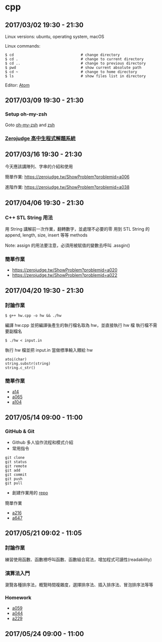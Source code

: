 # cpp

## 2017/03/02 19:30 - 21:30
Linux versions:
ubuntu, operating system, macOS

Linux commands:

```
$ cd                               # change directory    
$ cd .                             # change to current directory    
$ cd ..                            # change to previous directory    
$ pwd                              # show current absolute path       
$ cd ~                             # change to home directory      
$ ls                               # show files list in directory       
```

Editor: [Atom](https://atom.io/)


## 2017/03/09 19:30 - 21:30
### Setup oh-my-zsh
Goto [oh-my-zsh](https://github.com/robbyrussell/oh-my-zsh) and [zsh](http://icarus4.logdown.com/posts/177661-from-bash-to-zsh-setup-tips)

### [Zerojudge 高中生程式解題系統](https://zerojudge.tw/)


## 2017/03/16 19:30 - 21:30
今天應該講陣列、字串的介紹和使用

簡單作業: https://zerojudge.tw/ShowProblem?problemid=a006

進階作業: https://zerojudge.tw/ShowProblem?problemid=a038


## 2017/04/06 19:30 - 21:30
### C++ STL String 用法

用 String 講解前一次作業，翻轉數字，並處理不必要的零
用到 STL String 的 append, length, size, insert 等等 methods

Note: assign 的用法要注意，必須用被賦值的變數去呼叫 .assgin()

### 簡單作業

- https://zerojudge.tw/ShowProblem?problemid=a020
- https://zerojudge.tw/ShowProblem?problemid=a022

## 2017/04/20 19:30 - 21:30
### 討論作業

```
$ g++ hw.cpp -o hw && ./hw
```

編譯 hw.cpp 並把編譯後產生的執行檔名取為 hw，並直接執行 hw 檔
執行檔不需要副檔名

```
$ ./hw < input.in
```

執行 hw 檔並把 input.in 當做標準輸入餵給 hw

```
atoi(char)
string.substr(string)
string.c_str()
```

### 簡單作業

- [a14](https://zerojudge.tw/ShowProblem?problemid=a149)
- [a065](https://zerojudge.tw/ShowProblem?problemid=a065)
- [a104](https://zerojudge.tw/ShowProblem?problemid=a104)

## 2017/05/14 09:00 - 11:00

### GitHub & Git

- Github 多人協作流程和模式介紹
- 常用指令

```
git clone
git status
git remote
git add
git commit
git push
git pull
```
- 創建作業用的 [repo](https://github.com/HCcplusplusorg/cpp)

簡單作業

- [a216](https://zerojudge.tw/ShowProblem?problemid=a216)
- [a647](https://zerojudge.tw/ShowProblem?problemid=a647)

## 2017/05/21 09:02 - 11:05
### 討論作業
練習使用函數、函數裡呼叫函數、函數組合寫法，增加程式可讀性(readability)
### 演算法入門
瀏覽各種排序法，概覽時間複雜度，選擇排序法、插入排序法、冒泡排序法等等

### Homework
- [a059](https://zerojudge.tw/ShowProblem?problemid=a059)
- [a044](https://zerojudge.tw/ShowProblem?problemid=a044)
- [a229](https://zerojudge.tw/ShowProblem?problemid=a229)


## 2017/05/24 09:00 - 11:00
